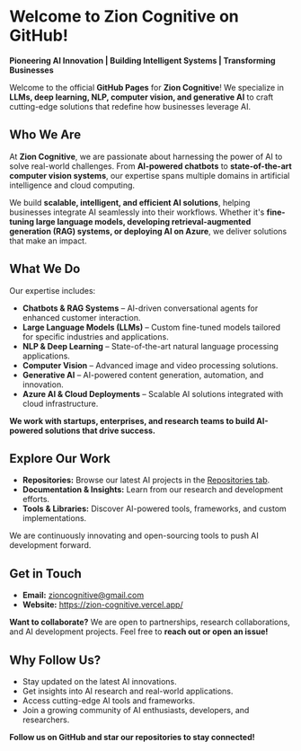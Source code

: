 #  Welcome to **Zion Cognitive** on GitHub!

**Pioneering AI Innovation | Building Intelligent Systems | Transforming Businesses**

Welcome to the official **GitHub Pages** for **Zion Cognitive**! We specialize in **LLMs, deep learning, NLP, computer vision, and generative AI** to craft cutting-edge solutions that redefine how businesses leverage AI.


##  Who We Are

At **Zion Cognitive**, we are passionate about harnessing the power of AI to solve real-world challenges. From **AI-powered chatbots** to **state-of-the-art computer vision systems**, our expertise spans multiple domains in artificial intelligence and cloud computing.

We build **scalable, intelligent, and efficient AI solutions**, helping businesses integrate AI seamlessly into their workflows. Whether it's **fine-tuning large language models, developing retrieval-augmented generation (RAG) systems, or deploying AI on Azure**, we deliver solutions that make an impact.


##  What We Do

Our expertise includes:

- **Chatbots & RAG Systems** – AI-driven conversational agents for enhanced customer interaction.  
- **Large Language Models (LLMs)** – Custom fine-tuned models tailored for specific industries and applications.  
- **NLP & Deep Learning** – State-of-the-art natural language processing applications.  
- **Computer Vision** – Advanced image and video processing solutions.  
- **Generative AI** – AI-powered content generation, automation, and innovation.  
- **Azure AI & Cloud Deployments** – Scalable AI solutions integrated with cloud infrastructure.  

 **We work with startups, enterprises, and research teams to build AI-powered solutions that drive success.**



##  Explore Our Work

- **Repositories:** Browse our latest AI projects in the [Repositories tab](https://github.com/TheZionProject]).  
- **Documentation & Insights:** Learn from our research and development efforts.  
- **Tools & Libraries:** Discover AI-powered tools, frameworks, and custom implementations.  

We are continuously innovating and open-sourcing tools to push AI development forward.



##  Get in Touch

- **Email:** zioncognitive@gmail.com 
- **Website:** https://zion-cognitive.vercel.app/ 

**Want to collaborate?** We are open to partnerships, research collaborations, and AI development projects. Feel free to **reach out or open an issue!**



##  Why Follow Us?

- Stay updated on the latest AI innovations.  
- Get insights into AI research and real-world applications.  
- Access cutting-edge AI tools and frameworks.  
- Join a growing community of AI enthusiasts, developers, and researchers.
  
 **Follow us on GitHub and star our repositories to stay connected!**

